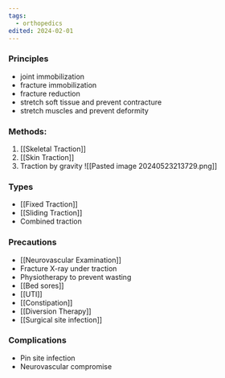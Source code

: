 ```yaml
---
tags:
  - orthopedics
edited: 2024-02-01
---
```

### Principles
- joint immobilization
- fracture immobilization
- fracture reduction
- stretch soft tissue and prevent contracture
- stretch muscles and prevent deformity

### Methods:
1. [[Skeletal Traction]]
2. [[Skin Traction]]
3. Traction by gravity 
![[Pasted image 20240523213729.png]]
### Types
- [[Fixed Traction]]
- [[Sliding Traction]]
- Combined traction 
### Precautions
- [[Neurovascular Examination]]
- Fracture X-ray under traction
- Physiotherapy to prevent wasting
- [[Bed sores]]
- [[UTI]]
- [[Constipation]]
- [[Diversion Therapy]]
- [[Surgical site infection]] 

### Complications
- Pin site infection
- Neurovascular compromise